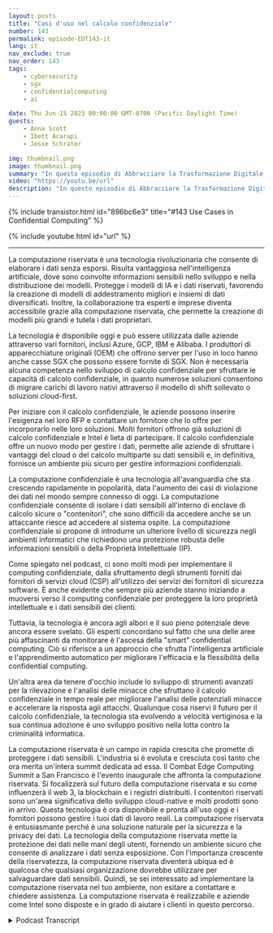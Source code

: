```yaml
---
layout: posts
title: "Casi d'uso nel calcolo confidenziale"
number: 143
permalink: episode-EDT143-it
lang: it
nav_exclude: true
nav_order: 143
tags:
    - cybersecurity
    - sgx
    - confidentialcomputing
    - ai

date: Thu Jun 15 2023 00:00:00 GMT-0700 (Pacific Daylight Time)
guests:
    - Anna Scott
    - Ibett Acarapi
    - Jesse Schrater

img: thumbnail.png
image: thumbnail.png
summary: "In questo episodio di Abbracciare la Trasformazione Digitale, la dottoressa Anna Scott continua la sua conversazione con Ibett Acarapi e Jesse Schrater riguardo al Calcolo Confidenziale e ai suoi utilizzi nell'Intelligenza Artificiale e nello sviluppo software."
video: "https://youtu.be/url"
description: "In questo episodio di Abbracciare la Trasformazione Digitale, la dottoressa Anna Scott continua la sua conversazione con Ibett Acarapi e Jesse Schrater riguardo al Calcolo Confidenziale e ai suoi utilizzi nell'Intelligenza Artificiale e nello sviluppo software."
---
```


<div>
{% include transistor.html id="896bc6e3" title="#143 Use Cases in Confidential Computing" %}

{% include youtube.html id="url" %}
</div>

---

La computazione riservata è una tecnologia rivoluzionaria che consente di elaborare i dati senza esporsi. Risulta vantaggiosa nell'intelligenza artificiale, dove sono coinvolte informazioni sensibili nello sviluppo e nella distribuzione dei modelli. Protegge i modelli di IA e i dati riservati, favorendo la creazione di modelli di addestramento migliori e insiemi di dati diversificati. Inoltre, la collaborazione tra esperti e imprese diventa accessibile grazie alla computazione riservata, che permette la creazione di modelli più grandi e tutela i dati proprietari.

La tecnologia è disponibile oggi e può essere utilizzata dalle aziende attraverso vari fornitori, inclusi Azure, GCP, IBM e Alibaba. I produttori di apparecchiature originali (OEM) che offrono server per l'uso in loco hanno anche casse SGX che possono essere fornite di SGX. Non è necessaria alcuna competenza nello sviluppo di calcolo confidenziale per sfruttare le capacità di calcolo confidenziale, in quanto numerose soluzioni consentono di migrare carichi di lavoro nativi attraverso il modello di shift sollevato o soluzioni cloud-first.

Per iniziare con il calcolo confidenziale, le aziende possono inserire l'esigenza nel loro RFP e contattare un fornitore che lo offre per incorporarlo nelle loro soluzioni. Molti fornitori offrono già soluzioni di calcolo confidenziale e Intel è lieta di partecipare. Il calcolo confidenziale offre un nuovo modo per gestire i dati, permette alle aziende di sfruttare i vantaggi del cloud o del calcolo multiparte su dati sensibili e, in definitiva, fornisce un ambiente più sicuro per gestire informazioni confidenziali.

La computazione confidenziale è una tecnologia all'avanguardia che sta crescendo rapidamente in popolarità, data l'aumento dei casi di violazione dei dati nel mondo sempre connesso di oggi. La computazione confidenziale consente di isolare i dati sensibili all'interno di enclave di calcolo sicure o "contenitori", che sono difficili da accedere anche se un attaccante riesce ad accedere al sistema ospite. La computazione confidenziale si propone di introdurre un ulteriore livello di sicurezza negli ambienti informatici che richiedono una protezione robusta delle informazioni sensibili o della Proprietà Intellettuale (IP).

Come spiegato nel podcast, ci sono molti modi per implementare il computing confidenziale, dalla sfruttamento degli strumenti forniti dai fornitori di servizi cloud (CSP) all'utilizzo dei servizi dei fornitori di sicurezza software. È anche evidente che sempre più aziende stanno iniziando a muoversi verso il computing confidenziale per proteggere la loro proprietà intellettuale e i dati sensibili dei clienti.

Tuttavia, la tecnologia è ancora agli albori e il suo pieno potenziale deve ancora essere svelato. Gli esperti concordano sul fatto che una delle aree più affascinanti da monitorare è l'ascesa della "smart" confidential computing. Ciò si riferisce a un approccio che sfrutta l'intelligenza artificiale e l'apprendimento automatico per migliorare l'efficacia e la flessibilità della confidential computing.

Un'altra area da tenere d'occhio include lo sviluppo di strumenti avanzati per la rilevazione e l'analisi delle minacce che sfruttano il calcolo confidenziale in tempo reale per migliorare l'analisi delle potenziali minacce e accelerare la risposta agli attacchi. Qualunque cosa riservi il futuro per il calcolo confidenziale, la tecnologia sta evolvendo a velocità vertiginosa e la sua continua adozione è uno sviluppo positivo nella lotta contro la criminalità informatica.

La computazione riservata è un campo in rapida crescita che promette di proteggere i dati sensibili. L'industria si è evoluta e cresciuta così tanto che ora merita un'intera summit dedicata ad essa. Il Combat Edge Computing Summit a San Francisco è l'evento inaugurale che affronta la computazione riservata. Si focalizzerà sul futuro della computazione riservata e su come influenzerà il web 3, la blockchain e i registri distribuiti. I contenitori riservati sono un'area significativa dello sviluppo cloud-native e molti prodotti sono in arrivo. Questa tecnologia è ora disponibile e pronta all'uso oggi e i fornitori possono gestire i tuoi dati di lavoro reali. La computazione riservata è entusiasmante perché è una soluzione naturale per la sicurezza e la privacy dei dati. La tecnologia della computazione riservata mette la protezione dei dati nelle mani degli utenti, fornendo un ambiente sicuro che consente di analizzare i dati senza esposizione. Con l'importanza crescente della riservatezza, la computazione riservata diventerà ubiqua ed è qualcosa che qualsiasi organizzazione dovrebbe utilizzare per salvaguardare dati sensibili. Quindi, se sei interessato ad implementare la computazione riservata nel tuo ambiente, non esitare a contattare e chiedere assistenza. La computazione riservata è realizzabile e aziende come Intel sono disposte e in grado di aiutare i clienti in questo percorso.



<details>
<summary> Podcast Transcript </summary>

<p></p>

</details>
